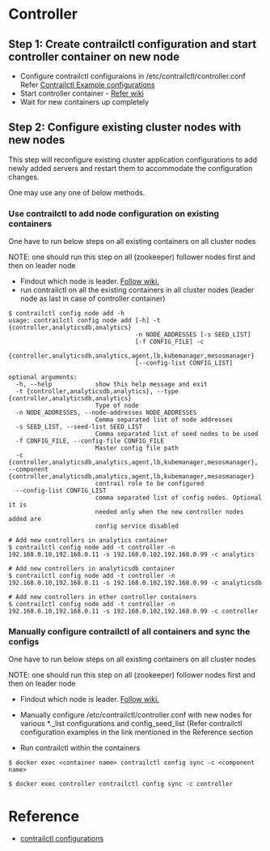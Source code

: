 # Controller
## Step 1: Create contrailctl configuration and start controller container on new node
* Configure contrailctl configuraions in /etc/contrailctl/controller.conf Refer [Contrailctl Example configurations](https://github.com/Juniper/contrail-docker/tree/master/tools/python-contrailctl/examples/configs/controller.conf)
* Start controller container - [Refer wiki](https://github.com/Juniper/contrail-docker/wiki/How-to-run-contrail-docker-containers)
* Wait for new containers up completely

## Step 2: Configure existing cluster nodes with new nodes


This step will reconfigure existing cluster application configurations to add newly added servers and restart them to accommodate the configuration changes. 

One may use any one of below methods.

### Use contrailctl to add node configuration on existing containers
One have to run below steps on all existing containers on all cluster nodes

NOTE: one should run this step on all (zookeeper) follower nodes first and then on leader node
* Findout which node is leader. [Follow wiki.](https://github.com/Juniper/contrail-ansible/wiki/Findout-which-node-is-leader-in-zookeeper-cluster)
* run contrailctl on all the existing containers in all cluster nodes (leader node as last in case of controller container)

```
$ contrailctl config node add -h 
usage: contrailctl config node add [-h] -t {controller,analyticsdb,analytics}
                                   -n NODE_ADDRESSES [-s SEED_LIST]
                                   [-f CONFIG_FILE] -c
                                   {controller,analyticsdb,analytics,agent,lb,kubemanager,mesosmanager}
                                   [--config-list CONFIG_LIST]

optional arguments:
  -h, --help            show this help message and exit
  -t {controller,analyticsdb,analytics}, --type {controller,analyticsdb,analytics}
                        Type of node
  -n NODE_ADDRESSES, --node-addresses NODE_ADDRESSES
                        Comma separated list of node addresses
  -s SEED_LIST, --seed-list SEED_LIST
                        Comma separated list of seed nodes to be used
  -f CONFIG_FILE, --config-file CONFIG_FILE
                        Master config file path
  -c {controller,analyticsdb,analytics,agent,lb,kubemanager,mesosmanager}, --component {controller,analyticsdb,analytics,agent,lb,kubemanager,mesosmanager}
                        contrail role to be configured
  --config-list CONFIG_LIST
                        comma separated list of config nodes. Optional it is
                        needed only when the new controller nodes added are
                        config service disabled

# Add new controllers in analytics container
$ contrailctl config node add -t controller -n 192.168.0.10,192.168.0.11 -s 192.168.0.102,192.168.0.99 -c analytics

# Add new controllers in analyticsdb container
$ contrailctl config node add -t controller -n 192.168.0.10,192.168.0.11 -s 192.168.0.102,192.168.0.99 -c analyticsdb

# Add new controllers in other controller containers
$ contrailctl config node add -t controller -n 192.168.0.10,192.168.0.11 -s 192.168.0.102,192.168.0.99 -c controller

```

### Manually configure contrailctl of all containers and sync the configs
One have to run below steps on all existing containers on all cluster nodes

NOTE: one should run this step on all (zookeeper) follower nodes first and then on leader node

* Findout which node is leader. [Follow wiki.](https://github.com/Juniper/contrail-ansible/wiki/Findout-which-node-is-leader-in-zookeeper-cluster)

* Manually configure /etc/contrailctl/controller.conf with new nodes for various *._list configurations and config_seed_list (Refer contrailctl configuration examples in the link mentioned in the Reference section

* Run contrailctl within the containers

```
$ docker exec <container name> contrailctl config sync -c <component name>

$ docker exec controller contrailctl config sync -c controller
```

# Reference
* [contrailctl configurations](https://github.com/Juniper/contrail-docker/tree/master/tools/python-contrailctl/examples/configs)
